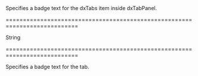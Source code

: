 <!--**
/*-------------------------------------------
    Auto-generated file. Do not modify.
-------------------------------------------

**-->
<!--d-->Specifies a badge text for the dxTabs item inside dxTabPanel.<!--/d-->
===========================================================================
<!--type-->String<!--/type-->
===========================================================================

<!--shortDescription-->
Specifies a badge text for the tab.
<!--/shortDescription-->

<!--fullDescription-->

<!--/fullDescription-->